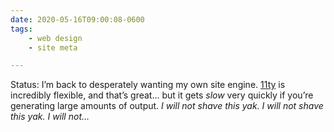 ```yaml
---
date: 2020-05-16T09:00:08-0600
tags:
    - web design
    - site meta

---
```


Status: I’m back to desperately wanting my own site engine. [11ty] is incredibly flexible, and that’s great… but it gets *slow* very quickly if you’re generating large amounts of output. <i>I will not shave this yak. I will not shave this yak. I will not…</i>

[11ty]: https://www.11ty.dev
